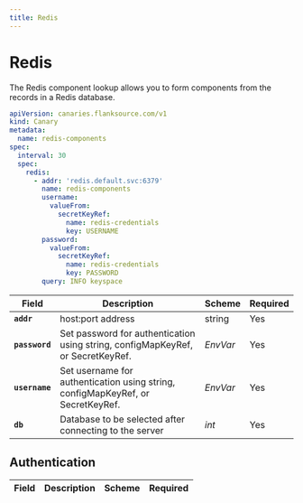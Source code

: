 ```yaml
---
title: Redis
---
```


# <Icon name="redis" /> Redis

The Redis component lookup allows you to form components from the records in a Redis database.

```yaml title="redis-components.yml"
apiVersion: canaries.flanksource.com/v1
kind: Canary
metadata:
  name: redis-components
spec:
  interval: 30
  spec:
    redis:
      - addr: 'redis.default.svc:6379'
        name: redis-components
        username:
          valueFrom:
            secretKeyRef:
              name: redis-credentials
              key: USERNAME
        password:
          valueFrom:
            secretKeyRef:
              name: redis-credentials
              key: PASSWORD
        query: INFO keyspace
```

| Field          | Description                                                                     | Scheme                                         | Required |
| -------------- | ------------------------------------------------------------------------------- | ---------------------------------------------- | -------- |
| **`addr`**     | host:port address                                                               | string                                         | Yes      |
| **`password`** | Set password for authentication using string, configMapKeyRef, or SecretKeyRef. | <CommonLink to="secrets">_EnvVar_</CommonLink> | Yes      |
| **`username`** | Set username for authentication using string, configMapKeyRef, or SecretKeyRef. | <CommonLink to="secrets">_EnvVar_</CommonLink> | Yes      |
| **`db`**       | Database to be selected after connecting to the server                          | _int_                                          | Yes      |

## Authentication

| Field | Description | Scheme | Required |
| ----- | ----------- | ------ | -------- |
